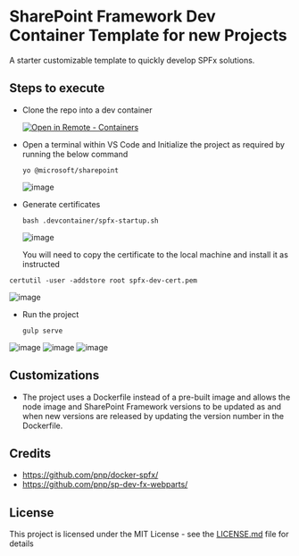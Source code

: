 # SharePoint Framework Dev Container Template for new Projects

A starter customizable template to quickly develop SPFx solutions. 

## Steps to execute
* Clone the repo into a dev container

   [![Open in Remote - Containers](https://img.shields.io/static/v1?style=for-the-badge&label=Remote%20-%20Containers&message=Open&color=blue&logo=visualstudiocode)](https://vscode.dev/redirect?url=vscode://ms-vscode-remote.remote-containers/cloneInVolume?url=https://github.com/SPFxDevcontainers/1.19.0-beta.0)

* Open a terminal within VS Code and Initialize the project as required by running the below command

    ```
    yo @microsoft/sharepoint
    ```
    ![image](https://github.com/shajumohamed/spfxdevcon/assets/2860546/fb9b0106-5a7c-47ca-9dae-7aa3ef8f528e)

* Generate certificates

  ```
  bash .devcontainer/spfx-startup.sh
  ```
  ![image](https://github.com/shajumohamed/spfxdevcon/assets/2860546/2c435517-ab4b-47f1-a596-d78900eefa99)

  You will need to copy the certificate to the local machine and install it as instructed
```
certutil -user -addstore root spfx-dev-cert.pem
```
![image](https://github.com/shajumohamed/spfxdevcon/assets/2860546/86cbbbb4-1701-4ba6-b730-b4e8e46bcb6b)


* Run the project
  ```
  gulp serve
  ```
![image](https://github.com/shajumohamed/spfxdevcon/assets/2860546/277c9bf8-694f-4239-aa44-cd21f2688eb3)
![image](https://github.com/shajumohamed/spfxdevcon/assets/2860546/e23538ef-8908-4815-a7f4-392076d59a84)
![image](https://github.com/shajumohamed/spfxdevcon/assets/2860546/b2895880-f8bb-4e10-a2a7-d880946ba575)

## Customizations
* The project uses a Dockerfile instead of a pre-built image and allows the node image and SharePoint Framework versions to be updated as and when new versions are released by updating the version number in the Dockerfile.


## Credits 

* https://github.com/pnp/docker-spfx/
* https://github.com/pnp/sp-dev-fx-webparts/


## License

This project is licensed under the MIT License - see the [LICENSE.md](LICENSE.md) file for details

  
